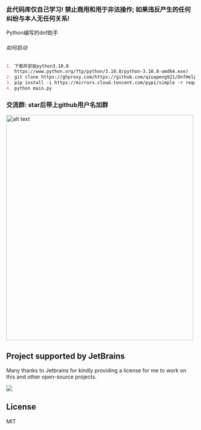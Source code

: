 ### 此代码库仅自己学习! 禁止商用和用于非法操作; 如果违反产生的任何纠纷与本人无任何关系!

Python编写的dnf助手

###### 如何启动

```markdown
1. 下载并安装python3.10.8
   https://www.python.org/ftp/python/3.10.8/python-3.10.8-amd64.exe)
2. git clone https://ghproxy.com/https://github.com/qiuapeng921/DnfHelper-Python.git
3. pip install -i https://mirrors.cloud.tencent.com/pypi/simple -r requirements.txt
4. python main.py
```

### 交流群: star后带上github用户名加群

<img src="https://ghproxy.com/https://raw.githubusercontent.com/qiuapeng921/DnfHelper-Python/master/static/qq.png" alt="alt text" width="500" height="600">

## Project supported by JetBrains

Many thanks to Jetbrains for kindly providing a license for me to work on this and other open-source projects.

[![](https://resources.jetbrains.com/storage/products/company/brand/logos/jb_beam.svg)](https://www.jetbrains.com/?from=https://github.com/overtrue)

## License

MIT
